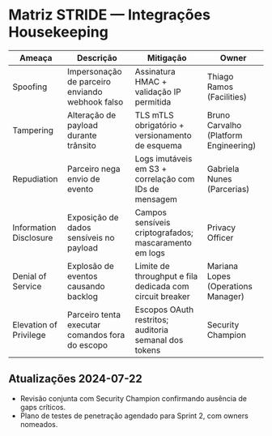 # Matriz STRIDE — Integrações Housekeeping

| Ameaça | Descrição | Mitigação | Owner |
| ------ | --------- | --------- | ----- |
| Spoofing | Impersonação de parceiro enviando webhook falso | Assinatura HMAC + validação IP permitida | Thiago Ramos (Facilities) |
| Tampering | Alteração de payload durante trânsito | TLS mTLS obrigatório + versionamento de esquema | Bruno Carvalho (Platform Engineering) |
| Repudiation | Parceiro nega envio de evento | Logs imutáveis em S3 + correlação com IDs de mensagem | Gabriela Nunes (Parcerias) |
| Information Disclosure | Exposição de dados sensíveis no payload | Campos sensíveis criptografados; mascaramento em logs | Privacy Officer |
| Denial of Service | Explosão de eventos causando backlog | Limite de throughput e fila dedicada com circuit breaker | Mariana Lopes (Operations Manager) |
| Elevation of Privilege | Parceiro tenta executar comandos fora do escopo | Escopos OAuth restritos; auditoria semanal dos tokens | Security Champion |

## Atualizações 2024-07-22
- Revisão conjunta com Security Champion confirmando ausência de gaps críticos.
- Plano de testes de penetração agendado para Sprint 2, com owners nomeados.
